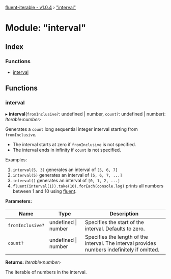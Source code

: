 [fluent-iterable - v1.0.4](../README.md) › ["interval"](_interval_.md)

# Module: "interval"

## Index

### Functions

* [interval](_interval_.md#interval)

## Functions

###  interval

▸ **interval**(`fromInclusive?`: undefined | number, `count?`: undefined | number): *Iterable‹number›*

Generates a `count` long sequential integer interval starting from `fromInclusive`.

* The interval starts at zero if `fromInclusive` is not specified.
* The interval ends in infinity if `count` is not specified.

Examples:

1. `interval(5, 3)` generates an interval of `[5, 6, 7]`
2. `interval(5)` generates an interval of `[5, 6, 7, ...]`
3. `interval()` generates an interval of `[0, 1, 2, ...]`
4. `fluent(interval(1)).take(10).forEach(console.log)` prints all numbers between 1 and 10 using [fluent](_fluent_.md#fluent).

**Parameters:**

Name | Type | Description |
------ | ------ | ------ |
`fromInclusive?` | undefined &#124; number | Specifies the start of the interval. Defaults to zero. |
`count?` | undefined &#124; number | Specifies the length of the interval. The interval provides numbers indefinitely if omitted. |

**Returns:** *Iterable‹number›*

The iterable of numbers in the interval.
